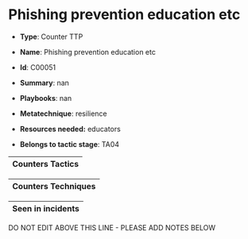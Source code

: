 # Phishing prevention education etc

* **Type**: Counter TTP

* **Name**: Phishing prevention education etc

* **Id**: C00051

* **Summary**: nan

* **Playbooks**: nan

* **Metatechnique**: resilience

* **Resources needed:** educators

* **Belongs to tactic stage**: TA04


| Counters Tactics |
| ---------------- |



| Counters Techniques |
| ------------------- |



| Seen in incidents |
| ----------------- |

DO NOT EDIT ABOVE THIS LINE - PLEASE ADD NOTES BELOW
